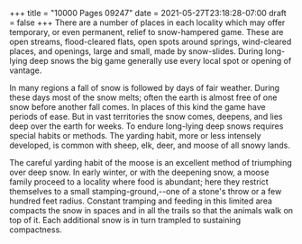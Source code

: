 +++
title = "10000 Pages 09247"
date = 2021-05-27T23:18:28-07:00
draft = false
+++
There are a number of places in each locality which may offer temporary, or even permanent, relief to snow-hampered game. These are open streams, flood-cleared flats, open spots around springs, wind-cleared places, and openings, large and small, made by snow-slides. During long-lying deep snows the big game generally use every local spot or opening of vantage.

In many regions a fall of snow is followed by days of fair weather. During these days most of the snow melts; often the earth is almost free of one snow before another fall comes. In places of this kind the game have periods of ease. But in vast territories the snow comes, deepens, and lies deep over the earth for weeks. To endure long-lying deep snows requires special habits or methods. The yarding habit, more or less intensely developed, is common with sheep, elk, deer, and moose of all snowy lands.

The careful yarding habit of the moose is an excellent method of triumphing over deep snow. In early winter, or with the deepening snow, a moose family proceed to a locality where food is abundant; here they restrict themselves to a small stamping-ground,--one of a stone's throw or a few hundred feet radius. Constant tramping and feeding in this limited area compacts the snow in spaces and in all the trails so that the animals walk on top of it. Each additional snow is in turn trampled to sustaining compactness.
